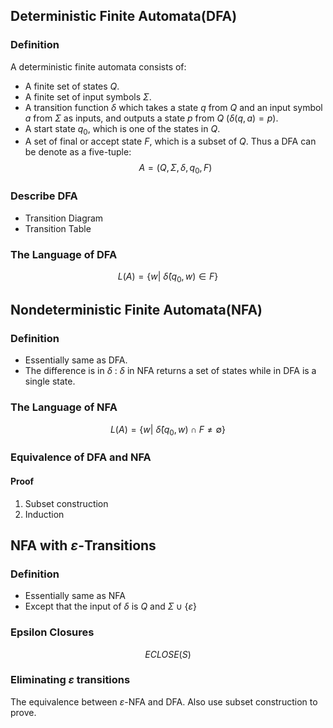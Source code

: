 ## Deterministic Finite Automata(DFA)
### Definition
A deterministic finite automata consists of:
- A finite set of states $Q$.
- A finite set of input symbols $\Sigma$.
- A transition function $\delta$ which takes a state $q$ from $Q$ and an input symbol $a$ from $\Sigma$ as inputs, and outputs a state $p$ from $Q$  ($\delta(q, a) = p$).
- A start state $q_0$, which is one of the states in $Q$.
- A set of final or accept state $F$, which is a subset of $Q$.
Thus a DFA can be denote as a five-tuple:
$$
A = (Q, \Sigma , \delta , q_0, F)
$$
### Describe DFA
- Transition Diagram
- Transition Table
### The Language of DFA
$$
L(A) = \{ w|\ \hat{\delta}(q_0, w) \in F  \}
$$
## Nondeterministic Finite Automata(NFA)
### Definition
- Essentially same as DFA.
- The difference is in $\delta$ : $\delta$ in NFA returns a set of states while in DFA is a single state.
### The Language of NFA
$$
L(A) = \{ w|\ \hat{\delta}(q_0, w) \cap F \ne \emptyset \}
$$
### Equivalence of DFA and NFA
#### Proof
1. Subset construction
2. Induction
## NFA with $\varepsilon$-Transitions
### Definition
- Essentially same as NFA
- Except that the input of $\delta$ is $Q$ and $\Sigma \cup \{\varepsilon\}$
### Epsilon Closures
$$
ECLOSE(S)
$$
### Eliminating $\varepsilon$ transitions
The equivalence between $\varepsilon$-NFA and DFA.
Also use subset construction to prove.
